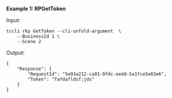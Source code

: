 **Example 1: RPGetToken**



Input: 

```
tccli rkp GetToken --cli-unfold-argument  \
    --BusinessId 1 \
    --Scene 2
```

Output: 
```
{
    "Response": {
        "RequestId": "5e93a212-ca01-0fdc-eedd-5a1fce5e83e6",
        "Token": "fafdafldsf;jds"
    }
}
```


